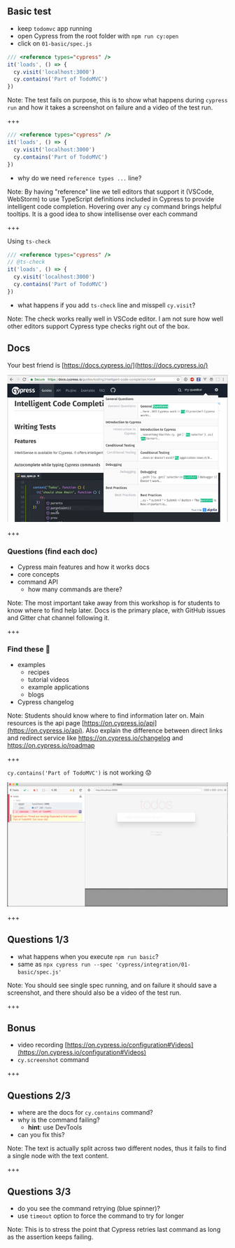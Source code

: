 ## Basic test

- keep `todomvc` app running
- open Cypress from the root folder with `npm run cy:open`
- click on `01-basic/spec.js`

```js
/// <reference types="cypress" />
it('loads', () => {
  cy.visit('localhost:3000')
  cy.contains('Part of TodoMVC')
})
```

Note:
The test fails on purpose, this is to show what happens during `cypress run` and how it takes a screenshot on failure and a video of the test run.

+++

```javascript
/// <reference types="cypress" />
it('loads', () => {
  cy.visit('localhost:3000')
  cy.contains('Part of TodoMVC')
})
```

- why do we need `reference types ...` line?

Note:
By having "reference" line we tell editors that support it (VSCode, WebStorm) to use TypeScript definitions included in Cypress to provide intelligent code completion. Hovering over any `cy` command brings helpful tooltips. It is a good idea to show intellisense over each command

+++

Using `ts-check`

```javascript
/// <reference types="cypress" />
// @ts-check
it('loads', () => {
  cy.visit('localhost:3000')
  cy.contains('Part of TodoMVC')
})
```

- what happens if you add `ts-check` line and misspell `cy.visit`?

Note:
The check works really well in VSCode editor. I am not sure how well other editors support Cypress type checks right out of the box.

## Docs

Your best friend is [https://docs.cypress.io/](https://docs.cypress.io/)

![Doc search](img/docs-search.png)

+++

### Questions (find each doc)

- Cypress main features and how it works docs
- core concepts
- command API
  - how many commands are there?

Note:
The most important take away from this workshop is for students to know where to find help later. Docs is the primary place, with GitHub issues and Gitter chat channel following it.

+++

### Find these 🔎

- examples
  - recipes
  - tutorial videos
  - example applications
  - blogs
- Cypress changelog

Note:
Students should know where to find information later on. Main resources is the api page [https://on.cypress.io/api](https://on.cypress.io/api). Also explain the difference between direct links and redirect service like https://on.cypress.io/changelog and https://on.cypress.io/roadmap

+++

`cy.contains('Part of TodoMVC')` is not working 😟

![Fails to find text](img/fails-to-find-text.png)

+++

## Questions 1/3

- what happens when you execute `npm run basic`?
- same as `npx cypress run --spec 'cypress/integration/01-basic/spec.js'`

Note:
You should see single spec running, and on failure it should save a screenshot, and there should also be a video of the test run.

+++

## Bonus

- video recording [https://on.cypress.io/configuration#Videos](https://on.cypress.io/configuration#Videos)
- `cy.screenshot` command

+++

## Questions 2/3

- where are the docs for `cy.contains` command?
- why is the command failing?
  - **hint**: use DevTools
- can you fix this?

Note:
The text is actually split across two different nodes, thus it fails to find a single node with the text content.

+++

## Questions 3/3

- do you see the command retrying (blue spinner)?
- use `timeout` option to force the command to try for longer

Note:
This is to stress the point that Cypress retries last command as long as the assertion keeps failing.
